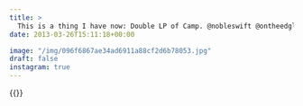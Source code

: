 ```yaml
---
title: >
  This is a thing I have now: Double LP of Camp. @nobleswift @ontheedgley
date: 2013-03-26T15:11:18+00:00

image: "/img/096f6867ae34ad6911a88cf2d6b78053.jpg"
draft: false
instagram: true
---
```


{{<photo src="/img/096f6867ae34ad6911a88cf2d6b78053.jpg">}}
